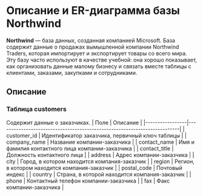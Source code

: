 # Описание и ER-диаграмма базы Northwind

**Northwind** — база данных, созданная компанией Microsoft. База содержит данные о продажах вымышленной компании Northwind Traders, которая импортирует и экспортирует товары со всего мира. Эту базу часто используют в качестве учебной: она хорошо показывает, как организовать данные малому бизнесу и связать вместе таблицы с клиентами, заказами, закупками и сотрудниками.  

## Описание  

### Таблица customers
Содержит данные о заказчиках. 
| Поле           | Описание                                                                 |
|-----------------|--------------------------------------------------------------------------|
| customer_id     | Идентификатор заказчика, первичный ключ таблицы                          |
| company_name    | Название компании-заказчика                                              |
| contact_name    | Имя и фамилия контактного лица компании-заказчика                       |
| contact_title   | Должность контактного лица                                               |
| address         | Адрес компании-заказчика                                                 |
| city            | Город, в котором находится компания-заказчик                              |
| region          | Регион, в котором находится компания-заказчик                             |
| postal_code     | Почтовый индекс                                                          |
| country         | Страна, в которой находится компания-заказчик                            |
| phone           | Контактный телефон компании-заказчика                                    |
| fax             | Факс компании-заказчика                                                  |